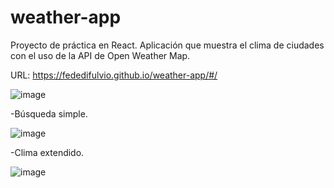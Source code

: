# weather-app 

Proyecto de práctica en React. Aplicación que muestra el clima de ciudades con el uso de la API de Open Weather Map. 

URL: https://fededifulvio.github.io/weather-app/#/



![image](https://user-images.githubusercontent.com/71615110/111040675-ea4b1900-8412-11eb-9b6c-3cd4859488df.png)

-Búsqueda simple.

![image](https://user-images.githubusercontent.com/71615110/111040727-31d1a500-8413-11eb-9e3e-aacf4ee2a4b2.png)

-Clima extendido. 

![image](https://user-images.githubusercontent.com/71615110/111040766-72312300-8413-11eb-8198-12843c03804e.png)
